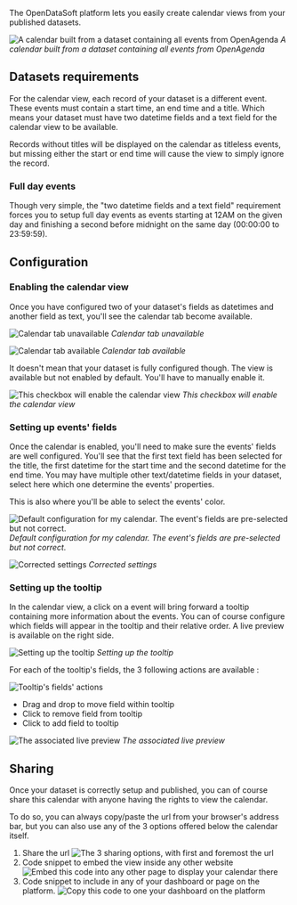 The OpenDataSoft platform lets you easily create calendar views from your published datasets.

![A calendar built from a dataset containing all events from OpenAgenda](calendar_result_en.png)
_A calendar built from a dataset containing all events from OpenAgenda_

## Datasets requirements

For the calendar view, each record of your dataset is a different event. These events must contain a start time, an end time and a title. Which means your dataset must have two datetime fields and a text field for the calendar view to be available.

Records without titles will be displayed on the calendar as titleless events, but missing either the start or end time will cause the view to simply ignore the record.

### Full day events

Though very simple, the "two datetime fields and a text field" requirement forces you to setup full day events as events starting at 12AM on the given day and finishing a second before midnight on the same day (00:00:00 to 23:59:59).

## Configuration

### Enabling the calendar view

Once you have configured two of your dataset's fields as datetimes and another field as text, you'll see the calendar tab become available.

![Calendar tab unavailable](calendar_tab_unavailable_en.png)
_Calendar tab unavailable_

![Calendar tab available](calendar_tab_available_en.png)
_Calendar tab available_

It doesn't mean that your dataset is fully configured though. The view is available but not enabled by default. You'll have to manually enable it.

![This checkbox will enable the calendar view](calendar_checkbox_en.png)
_This checkbox will enable the calendar view_

### Setting up events' fields

Once the calendar is enabled, you'll need to make sure the events' fields are well configured. You'll see that the first text field has been selected for the title, the first datetime for the start time and the second datetime for the end time. You may have multiple other text/datetime fields in your dataset, select here which one determine the events' properties.

This is also where you'll be able to select the events' color.

![Default configuration for my calendar. The event's fields are pre-selected but not correct.](calendar_event_default_settings_en.png)
_Default configuration for my calendar. The event's fields are pre-selected but not correct._

![Corrected settings](calendar_event_settings_en.png)
_Corrected settings_

### Setting up the tooltip

In the calendar view, a click on a event will bring forward a tooltip containing more information about the events. You can of course configure which fields will appear in the tooltip and their relative order. A live preview is available on the right side.

![Setting up the tooltip](calendar_tooltip_settings_en.png)
_Setting up the tooltip_

For each of the tooltip's fields, the 3 following actions are available :

![Tooltip's fields' actions](calendar_tooltip_actions.png)

* Drag and drop to move field within tooltip
* Click to remove field from tooltip
* Click to add field to tooltip

![The associated live preview](calendar_tooltip_preview_en.png)
_The associated live preview_

## Sharing

Once your dataset is correctly setup and published, you can of course share this calendar with anyone having the rights to view the calendar.

To do so, you can always copy/paste the url from your browser's address bar, but you can also use any of the 3 options offered below the calendar itself.

1. Share the url
![The 3 sharing options, with first and foremost the url](calendar_share_en.png)
2. Code snippet to embed the view inside any other website
![Embed this code into any other page to display your calendar there](calendar_embed_en.png)
3. Code snippet to include in any of your dashboard or page on the platform.
![Copy this code to one your dashboard on the platform](calendar_widget_en.png)

